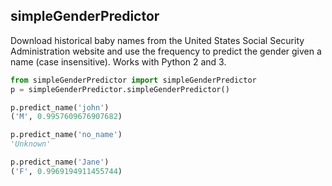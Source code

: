 simpleGenderPredictor
------------

Download historical baby names from the United States Social Security Administration website and use the frequency to predict the gender given a name (case insensitive). Works with Python 2 and 3.

```python
from simpleGenderPredictor import simpleGenderPredictor
p = simpleGenderPredictor.simpleGenderPredictor()

p.predict_name('john')
('M', 0.9957609676907682)

p.predict_name('no_name')
'Unknown'

p.predict_name('Jane')
('F', 0.9969194911455744)
```
